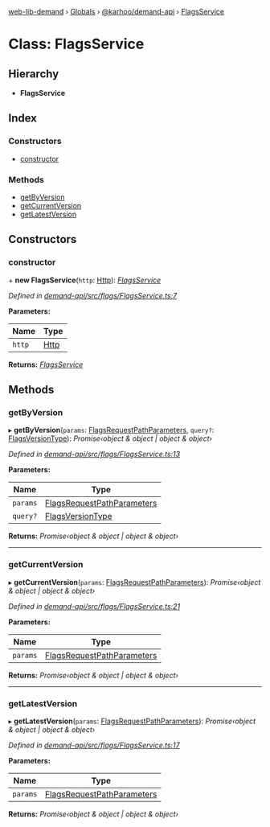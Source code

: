 [web-lib-demand](../README.md) › [Globals](../globals.md) › [@karhoo/demand-api](../modules/_karhoo_demand_api.md) › [FlagsService](_karhoo_demand_api.flagsservice.md)

# Class: FlagsService

## Hierarchy

* **FlagsService**

## Index

### Constructors

* [constructor](_karhoo_demand_api.flagsservice.md#constructor)

### Methods

* [getByVersion](_karhoo_demand_api.flagsservice.md#getbyversion)
* [getCurrentVersion](_karhoo_demand_api.flagsservice.md#getcurrentversion)
* [getLatestVersion](_karhoo_demand_api.flagsservice.md#getlatestversion)

## Constructors

###  constructor

\+ **new FlagsService**(`http`: [Http](../interfaces/_karhoo_demand_api.http.md)): *[FlagsService](_karhoo_demand_api.flagsservice.md)*

*Defined in [demand-api/src/flags/FlagsService.ts:7](https://github.com/karhoo/web-lib-demand/blob/af835b5/packages/demand-api/src/flags/FlagsService.ts#L7)*

**Parameters:**

Name | Type |
------ | ------ |
`http` | [Http](../interfaces/_karhoo_demand_api.http.md) |

**Returns:** *[FlagsService](_karhoo_demand_api.flagsservice.md)*

## Methods

###  getByVersion

▸ **getByVersion**(`params`: [FlagsRequestPathParameters](../modules/_karhoo_demand_api.md#flagsrequestpathparameters), `query?`: [FlagsVersionType](../modules/_karhoo_demand_api.md#flagsversiontype)): *Promise‹object & object | object & object›*

*Defined in [demand-api/src/flags/FlagsService.ts:13](https://github.com/karhoo/web-lib-demand/blob/af835b5/packages/demand-api/src/flags/FlagsService.ts#L13)*

**Parameters:**

Name | Type |
------ | ------ |
`params` | [FlagsRequestPathParameters](../modules/_karhoo_demand_api.md#flagsrequestpathparameters) |
`query?` | [FlagsVersionType](../modules/_karhoo_demand_api.md#flagsversiontype) |

**Returns:** *Promise‹object & object | object & object›*

___

###  getCurrentVersion

▸ **getCurrentVersion**(`params`: [FlagsRequestPathParameters](../modules/_karhoo_demand_api.md#flagsrequestpathparameters)): *Promise‹object & object | object & object›*

*Defined in [demand-api/src/flags/FlagsService.ts:21](https://github.com/karhoo/web-lib-demand/blob/af835b5/packages/demand-api/src/flags/FlagsService.ts#L21)*

**Parameters:**

Name | Type |
------ | ------ |
`params` | [FlagsRequestPathParameters](../modules/_karhoo_demand_api.md#flagsrequestpathparameters) |

**Returns:** *Promise‹object & object | object & object›*

___

###  getLatestVersion

▸ **getLatestVersion**(`params`: [FlagsRequestPathParameters](../modules/_karhoo_demand_api.md#flagsrequestpathparameters)): *Promise‹object & object | object & object›*

*Defined in [demand-api/src/flags/FlagsService.ts:17](https://github.com/karhoo/web-lib-demand/blob/af835b5/packages/demand-api/src/flags/FlagsService.ts#L17)*

**Parameters:**

Name | Type |
------ | ------ |
`params` | [FlagsRequestPathParameters](../modules/_karhoo_demand_api.md#flagsrequestpathparameters) |

**Returns:** *Promise‹object & object | object & object›*
